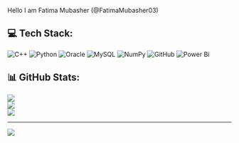 
Hello I am Fatima Mubasher (@FatimaMubasher03)

## 💻 Tech Stack:
![C++](https://img.shields.io/badge/c++-%2300599C.svg?style=for-the-badge&logo=c%2B%2B&logoColor=white) ![Python](https://img.shields.io/badge/python-3670A0?style=for-the-badge&logo=python&logoColor=ffdd54) ![Oracle](https://img.shields.io/badge/Oracle-F80000?style=for-the-badge&logo=oracle&logoColor=white) ![MySQL](https://img.shields.io/badge/mysql-4479A1.svg?style=for-the-badge&logo=mysql&logoColor=white) ![NumPy](https://img.shields.io/badge/numpy-%23013243.svg?style=for-the-badge&logo=numpy&logoColor=white) ![GitHub](https://img.shields.io/badge/github-%23121011.svg?style=for-the-badge&logo=github&logoColor=white) ![Power Bi](https://img.shields.io/badge/power_bi-F2C811?style=for-the-badge&logo=powerbi&logoColor=black)
## 📊 GitHub Stats:
![](https://github-readme-stats.vercel.app/api?username=FatimaMubasher03&theme=rose_pine&hide_border=false&include_all_commits=false&count_private=false)<br/>
![](https://github-readme-streak-stats.herokuapp.com/?user=FatimaMubasher03&theme=rose_pine&hide_border=false)<br/>
![](https://github-readme-stats.vercel.app/api/top-langs/?username=FatimaMubasher03&theme=rose_pine&hide_border=false&include_all_commits=false&count_private=false&layout=compact)

---
[![](https://visitcount.itsvg.in/api?id=FatimaMubasher03&icon=0&color=0)](https://visitcount.itsvg.in)

<!-- Proudly created with GPRM ( https://gprm.itsvg.in ) -->
